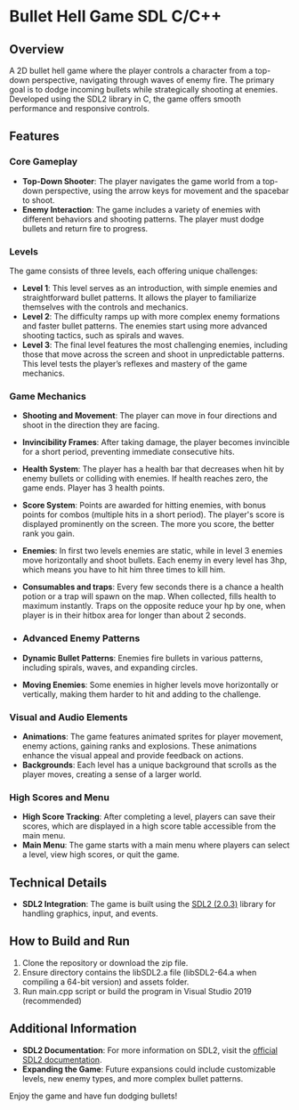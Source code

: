 # Bullet Hell Game SDL C/C++

## Overview
A 2D bullet hell game where the player controls a character from a top-down perspective, navigating through waves of enemy fire. The primary goal is to dodge incoming bullets while strategically shooting at enemies. Developed using the SDL2 library in C, the game offers smooth performance and responsive controls.

## Features

### Core Gameplay
- **Top-Down Shooter**: The player navigates the game world from a top-down perspective, using the arrow keys for movement and the spacebar to shoot.
- **Enemy Interaction**: The game includes a variety of enemies with different behaviors and shooting patterns. The player must dodge bullets and return fire to progress.

### Levels
The game consists of three levels, each offering unique challenges:

- **Level 1**: This level serves as an introduction, with simple enemies and straightforward bullet patterns. It allows the player to familiarize themselves with the controls and mechanics.
- **Level 2**: The difficulty ramps up with more complex enemy formations and faster bullet patterns. The enemies start using more advanced shooting tactics, such as spirals and waves.
- **Level 3**: The final level features the most challenging enemies, including those that move across the screen and shoot in unpredictable patterns. This level tests the player’s reflexes and mastery of the game mechanics.

### Game Mechanics
- **Shooting and Movement**: The player can move in four directions and shoot in the direction they are facing.
- **Invincibility Frames**: After taking damage, the player becomes invincible for a short period, preventing immediate consecutive hits.
- **Health System**: The player has a health bar that decreases when hit by enemy bullets or colliding with enemies. If health reaches zero, the game ends. Player has 3 health points.
- **Score System**: Points are awarded for hitting enemies, with bonus points for combos (multiple hits in a short period). The player's score is displayed prominently on the screen. The more you score, the better rank you gain.
- **Enemies**: In first two levels enemies are static, while in level 3 enemies move horizontally and shoot bullets. Each enemy in every level has 3hp, which means you have to hit him three times to kill him.
- **Consumables and traps**: Every few seconds there is a chance a health potion or a trap will spawn on the map. When collected, fills health to maximum instantly. Traps on the opposite reduce your hp by one, when player is in their hitbox area for longer than about 2 seconds.

- ### Advanced Enemy Patterns
- **Dynamic Bullet Patterns**: Enemies fire bullets in various patterns, including spirals, waves, and expanding circles.
- **Moving Enemies**: Some enemies in higher levels move horizontally or vertically, making them harder to hit and adding to the challenge.

### Visual and Audio Elements
- **Animations**: The game features animated sprites for player movement, enemy actions, gaining ranks and explosions. These animations enhance the visual appeal and provide feedback on actions.
- **Backgrounds**: Each level has a unique background that scrolls as the player moves, creating a sense of a larger world.

### High Scores and Menu
- **High Score Tracking**: After completing a level, players can save their scores, which are displayed in a high score table accessible from the main menu.
- **Main Menu**: The game starts with a main menu where players can select a level, view high scores, or quit the game.

## Technical Details
- **SDL2 Integration**: The game is built using the <a href="https://www.libsdl.org/">SDL2 (2.0.3)</a> library for handling graphics, input, and events. 

## How to Build and Run
1. Clone the repository or download the zip file.
2. Ensure directory contains the libSDL2.a file (libSDL2-64.a when compiling a 64-bit version) and assets folder.
3. Run main.cpp script or build the program in Visual Studio 2019 (recommended)

## Additional Information
- **SDL2 Documentation**: For more information on SDL2, visit the [official SDL2 documentation](https://wiki.libsdl.org/).
- **Expanding the Game**: Future expansions could include customizable levels, new enemy types, and more complex bullet patterns.

Enjoy the game and have fun dodging bullets!
